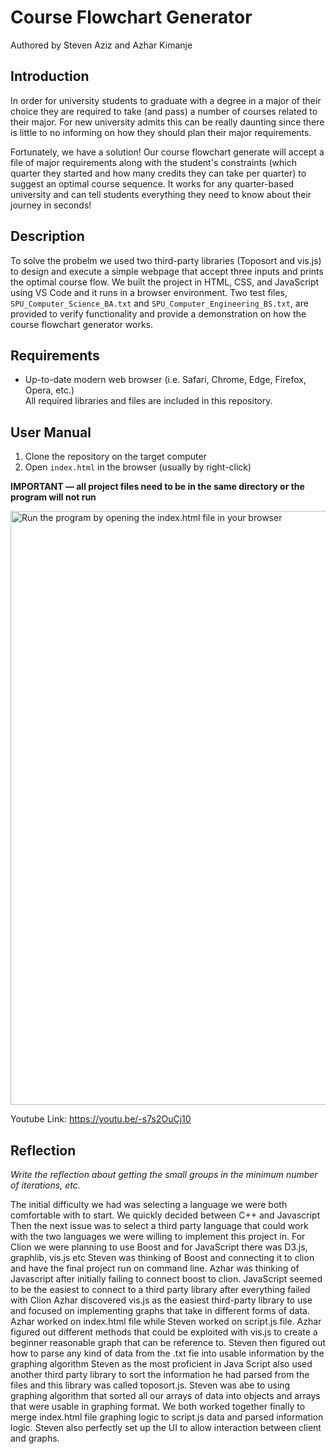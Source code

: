 # Course Flowchart Generator
Authored by Steven Aziz and Azhar Kimanje

## Introduction
In order for university students to graduate with a degree in a major of their choice they are required to take (and pass) a number of courses related to their major. For new university admits this can be really daunting since there is little to no informing on how they should plan their major requirements.

Fortunately, we have a solution! Our course flowchart generate will accept a file of major requirements along with the student's constraints (which quarter they started and how many credits they can take per quarter) to suggest an optimal course sequence. It works for any quarter-based university and can tell students everything they need to know about their journey in seconds!

## Description
To solve the probelm we used two third-party libraries (Toposort and vis.js) to design and execute a simple webpage that accept three inputs and prints the optimal course flow. We built the project in HTML, CSS, and JavaScript using VS Code and it runs in a browser environment. Two test files, `SPU_Computer_Science_BA.txt` and `SPU_Computer_Engineering_BS.txt`, are provided to verify functionality and provide a demonstration on how the course flowchart generator works.

## Requirements
- Up-to-date modern web browser (i.e. Safari, Chrome, Edge, Firefox, Opera, etc.)  
All required libraries and files are included in this repository.

## User Manual
1. Clone the repository on the target computer
2. Open `index.html` in the browser (usually by right-click)

**IMPORTANT — all project files need to be in the same directory or the program will not run**

<img width="950" alt="Run the program by opening the index.html file in your browser" src="https://user-images.githubusercontent.com/90646854/226277263-4fb741b1-cee5-468a-ba8f-5e1d32a783c0.png">

Youtube Link: https://youtu.be/-s7s2OuCj10

## Reflection
*Write the reflection about getting the small groups in the minimum number of iterations, etc.*

The initial difficulty we had was selecting a language we were both comfortable with to start. We quickly decided between C++ and Javascript
Then the next issue was to select a third party language that could work with the two languages we were willing to implement this project in.
For Clion we were planning to use Boost and for JavaScript there was D3.js, graphlib, vis.js etc
Steven was thinking of Boost and connecting it to clion and have the final project run on command line.
Azhar was thinking of Javascript after initially failing to connect boost to clion. 
JavaScript seemed to be the easiest to connect to a third party library after everything failed with Clion
Azhar discovered vis.js as the easiest third-party library to use and focused on implementing graphs that take in different forms of data.
Azhar worked on index.html file while Steven worked on script.js file. Azhar figured out different methods that could be exploited with vis.js to create a beginner reasonable graph that can be reference to.
Steven then figured out how to parse any kind of data from the .txt fie into usable information by the graphing algorithm
Steven as the most proficient in Java Script also used another third party library to sort the information he had parsed from the files and this library was called toposort.js. Steven was abe to using graphing algorithm that sorted all our arrays of data into objects and arrays that were usable in graphing format.
We both worked together finally to merge index.html file graphing logic to script.js data and parsed information logic. 
Steven also perfectly set up the UI to allow interaction between client and graphs.
